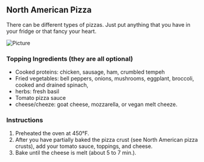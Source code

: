## North American Pizza

There can be different types of pizzas. Just put anything that you have in your fridge or that fancy your heart. 

![Picture](../img/Link_to_picture)


### Topping Ingredients (they are all optional)

- Cooked proteins: chicken, sausage, ham, crumbled tempeh
- Fried vegetables: bell peppers, onions, mushrooms, eggplant, broccoli, cooked and drained spinach, 
- herbs: fresh basil
- Tomato pizza sauce
- cheese/cheeze: goat cheese, mozzarella, or vegan melt cheeze.

### Instructions

1. Preheated the oven at 450°F. 
2. After you have partially baked the pizza crust (see North American pizza crusts), add your tomato sauce, toppings, and cheese. 
3. Bake until the cheese is melt (about 5 to 7 min.).
